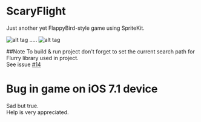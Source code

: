 ScaryFlight
===========

Just another yet FlappyBird-style game using SpriteKit.   

![alt tag](https://raw.github.com/EvgenyKarkan/ScaryFlight/master/ScaryFlight/ScaryFlight/Resources/Screen2.png) ..... 
![alt tag](https://raw.github.com/EvgenyKarkan/ScaryFlight/master/ScaryFlight/ScaryFlight/Resources/Screen.png)   

##Note
To build & run project don't forget to set the current search path for Flurry library used in project.   
See issue [#14](https://github.com/EvgenyKarkan/ScaryFlight/issues/14)

# Bug in game on iOS 7.1 device
Sad but true.     
Help is very appreciated.
